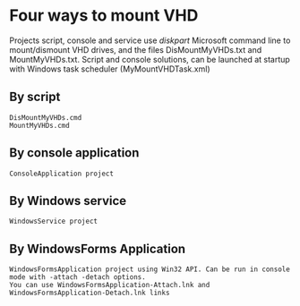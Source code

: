 # Four ways to mount VHD

Projects script, console and service use _diskpart_ Microsoft command line to mount/dismount VHD drives, and the files DisMountMyVHDs.txt and MountMyVHDs.txt.
Script and console solutions, can be launched at startup with Windows task scheduler (MyMountVHDTask.xml)

## By script

    DisMountMyVHDs.cmd
    MountMyVHDs.cmd

## By console application

    ConsoleApplication project

## By Windows service

    WindowsService project

## By WindowsForms Application

    WindowsFormsApplication project using Win32 API. Can be run in console mode with -attach -detach options.
    You can use WindowsFormsApplication-Attach.lnk and WindowsFormsApplication-Detach.lnk links
